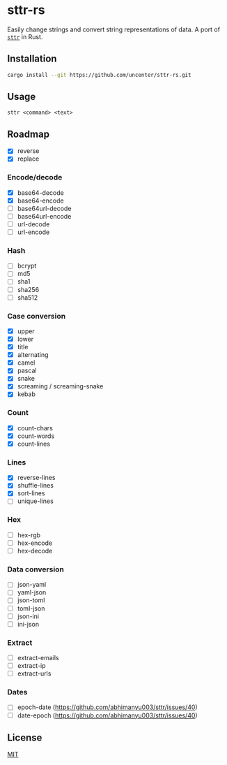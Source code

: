 # sttr-rs

Easily change strings and convert string representations of data. A port of [`sttr`](https://github.com/abhimanyu003/sttr) in Rust.

## Installation

```sh
cargo install --git https://github.com/uncenter/sttr-rs.git
```

## Usage

```
sttr <command> <text>
```

## Roadmap

- [x] reverse
- [x] replace

### Encode/decode

- [x] base64-decode
- [x] base64-encode
- [ ] base64url-decode
- [ ] base64url-encode
- [ ] url-decode
- [ ] url-encode

### Hash

- [ ] bcrypt
- [ ] md5
- [ ] sha1
- [ ] sha256
- [ ] sha512

### Case conversion

- [x] upper
- [x] lower
- [x] title
- [x] alternating
- [x] camel
- [x] pascal
- [x] snake
- [x] screaming / screaming-snake
- [x] kebab

### Count

- [x] count-chars
- [x] count-words
- [x] count-lines

### Lines

- [x] reverse-lines
- [x] shuffle-lines
- [x] sort-lines
- [ ] unique-lines

### Hex

- [ ] hex-rgb
- [ ] hex-encode
- [ ] hex-decode

### Data conversion

- [ ] json-yaml
- [ ] yaml-json
- [ ] json-toml
- [ ] toml-json
- [ ] json-ini
- [ ] ini-json

### Extract

- [ ] extract-emails
- [ ] extract-ip
- [ ] extract-urls

### Dates

- [ ] epoch-date (https://github.com/abhimanyu003/sttr/issues/40)
- [ ] date-epoch (https://github.com/abhimanyu003/sttr/issues/40)

## License

[MIT](LICENSE)
